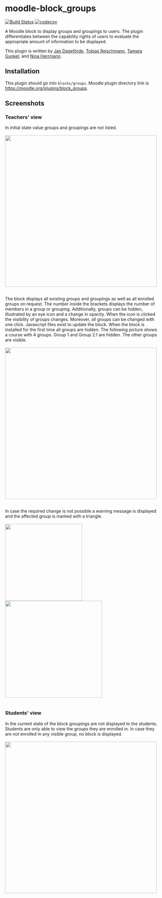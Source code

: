# moodle-block_groups
[![Build Status](https://travis-ci.org/learnweb/moodle-block_groups.svg?branch=master)](https://travis-ci.org/learnweb/moodle-block_groups)
[![codecov](https://codecov.io/gh/learnweb/moodle-block_groups/branch/master/graph/badge.svg)](https://codecov.io/gh/learnweb/moodle-block_groups)


A Moodle block to display groups and groupings to users. The plugin differentiates between the capability rights of users
to evaluate the appropriate amount of information to be displayed.

This plugin is written by [Jan Dageförde](https://github.com/Dagefoerde), [Tobias Reischmann](https://github.com/tobiasreischmann), [Tamara Gunkel](https://github.com/TamaraGunkel), and [Nina Herrmann](https://github.com/NinaHerrmann).



## Installation
This plugin should go into `blocks/groups`. Moodle plugin directory link is https://moodle.org/plugins/block_groups.

## Screenshots

### Teachers' view
In initial state value groups and groupings are not listed. </br> </br>
<img src="https://cloud.githubusercontent.com/assets/18289780/26582335/142e18d6-4541-11e7-86c8-e4423c55951d.png" width="500"></br> </br>

The block displays all existing groups and groupings as well as all enrolled groups on request.
The number inside the brackets displays the number of members in a group or grouping.
Additionally, groups can be hidden, illustrated by an eye icon and a change in opacity.
When the icon is clicked the visibility of groups changes. Moreover, all groups can be changed 
with one click.
Javascript files exist to update the block.
When the block is installed for the first time all groups are hidden. The following picture shows a course with 4 groups. 
Group 1 and Group 2.1 are hidden. The other groups are visible. </br> </br>
<img src="https://cloud.githubusercontent.com/assets/18289780/26582345/195400aa-4541-11e7-9d25-184ee8cbcc7d.png" width="500"></br> </br>

In case the required change is not possible a warning message is displayed and the affected group is marked with a triangle. </br></br>
<img src="https://cloud.githubusercontent.com/assets/18289780/26582340/162f7b84-4541-11e7-9a6a-36949f1b5edd.png" width="254">
<img src="https://cloud.githubusercontent.com/assets/18289780/26668032/276cea4a-46a8-11e7-8232-ca2fd62ea52d.png" width="320"></br></br>

### Students' view
In the current state of the block groupings are not displayed to the students. </br>
Students are only able to view the groups they are enrolled in. In case they are not enrolled in any visible group, no block is displayed. </br></br>
<img src="https://cloud.githubusercontent.com/assets/18289780/26583405/63beab3c-4545-11e7-941b-db39feebb205.png" width="500"></br>
